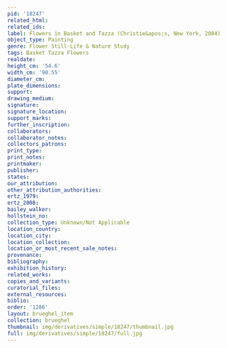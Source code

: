 ```yaml
---
pid: '18247'
related_html: 
related_ids: 
label: Flowers in Basket and Tazza (Christie&apos;s, New York, 2004)
object_type: Painting
genre: Flower Still-Life & Nature Study
tags: Basket Tazza Flowers
realdate: 
height_cm: '54.6'
width_cm: '90.55'
diameter_cm: 
plate_dimensions: 
support: 
drawing_medium: 
signature: 
signature_location: 
support_marks: 
further_inscription: 
collaborators: 
collaborator_notes: 
collectors_patrons: 
print_type: 
print_notes: 
printmaker: 
publisher: 
states: 
our_attribution: 
other_attribution_authorities: 
ertz_1979: 
ertz_2008: 
bailey_walker: 
hollstein_no: 
collection_type: Unknown/Not Applicable
location_country: 
location_city: 
location_collection: 
location_or_most_recent_sale_notes: 
provenance: 
bibliography: 
exhibition_history: 
related_works: 
copies_and_variants: 
curatorial_files: 
external_resources: 
biblio: 
order: '1286'
layout: brueghel_item
collection: brueghel
thumbnail: img/derivatives/simple/18247/thumbnail.jpg
full: img/derivatives/simple/18247/full.jpg
---
```

